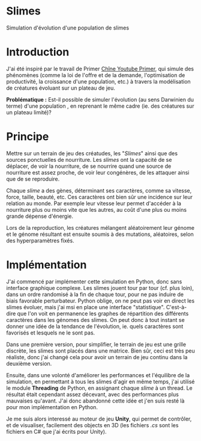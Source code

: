 # Slimes
Simulation d'évolution d'une population de slimes

# Introduction
J'ai été inspiré par le travail de Primer [Chîne Youtube Primer](https://www.youtube.com/channel/UCKzJFdi57J53Vr_BkTfN3uQ), qui simule des phénomènes (comme la loi de l'offre et de la demande, l'optimisation de productivité, la croissance d'une population, etc.) à travers la modélisation de créatures évoluant sur un plateau de jeu.

**Problématique :** Est-il possible de simuler l'évolution (au sens Darwinien du terme) d'une population , en reprenant le même cadre (ie. des créatures sur un plateau limité)?

# Principe 
Mettre sur un terrain de jeu des créatudes, les "*Slimes*" ainsi que des sources ponctuelles de nourriture. Les *slimes* ont la capacité de se déplacer, de voir la nourriture, de se nourrire quand une source de nourriture est assez proche, de voir leur congénères, de les attaquer ainsi que de se reproduire.

Chaque *slime* a des gènes, déterminant ses caractères, comme sa vitesse, force, taille, beauté, etc. Ces caractères ont bien sûr une incidence sur leur relation au monde. Par exemple leur vitesse leur permet d'accéder à la nourriture plus ou moins vite que les autres, au coût d'une plus ou moins grande dépense d'énergie.

Lors de la reproduction, les créatures mélangent aléatoirement leur génome et le génome résultant est ensuite soumis à des mutations, aléatoires, selon des hyperparamètres fixés.

# Implémentation
J'ai commencé par implémenter cette simulation en Python, donc sans interface graphique complexe. Les slimes jouent tour par tour (cf. plus loin), dans un ordre randomisé à la fin de chaque tour, pour ne pas induire de biais favorable perturbateur. Python oblige, on ne peut pas voir en direct les slimes évoluer, mais j'ai msi en place une interface "statistique". C'est-à-dire que l'on voit en permanence les graphes de répartition des différents caractères dans les génomes des slimes. On peut donc à tout instant se donner une idée de la tendance de l'évolution, ie. quels caractères sont favorisés et lesquels ne le sont pas.

Dans une première version, pour simplifier, le terrain de jeu est une grille discrète, les slimes sont placés dans une matrice. Bien sûr, ceci est très peu réaliste, donc j'ai changé cela pour avoir un terrain de jeu continu dans la deuxième version.

Ensuite, dans une volonté d'améliorer les performances et l'équilibre de la simulation, en permettant à tous les slimes d'agir en même temps, j'ai utilisé le module **Threading** de Python, en assignant chaque *slime* à un thread. Le résultat était cependant assez décevant, avec des performances plus mauvaises qu'avant. J'ai donc abandonné cette idée et j'en suis resté là pour mon implémentation en Python.

Je me suis alors interessé au moteur de jeu **Unity**, qui permet de contrôler, et de visualiser, facilement des objects en 3D (les fichiers *.cs* sont les fichiers en C# que j'ai écrits pour Unity).

